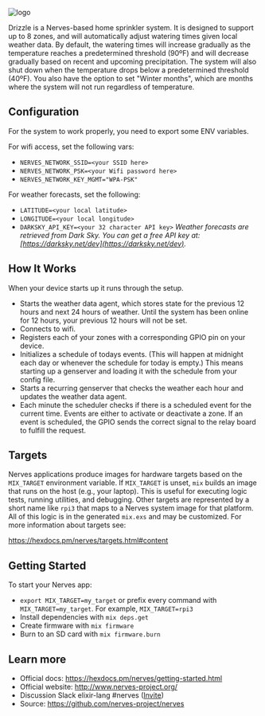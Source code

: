 ![logo](https://i.imgur.com/6kYR90I.png)

Drizzle is a Nerves-based home sprinkler system.
It is designed to support up to 8 zones, and will automatically adjust watering
times given local weather data.
By default, the watering times will increase gradually as the temperature reaches
a predetermined threshold (90ºF) and will decrease gradually based on recent and
upcoming precipitation.
The system will also shut down when the temperature drops below a predetermined
threshold (40ºF). You also have the option to set "Winter months", which are
months where the system will not run regardless of temperature.

## Configuration

For the system to work properly, you need to export some ENV variables.

For wifi access, set the following vars:
- `NERVES_NETWORK_SSID=<your SSID here>`
- `NERVES_NETWORK_PSK=<your Wifi password here>`
- `NERVES_NETWORK_KEY_MGMT="WPA-PSK"`

For weather forecasts, set the following:
- `LATITUDE=<your local latitude>`
- `LONGITUDE=<your local longitude>`
- `DARKSKY_API_KEY=<your 32 character API key>`
_Weather forecasts are retrieved from Dark Sky. You can get a free API key at:
[https://darksky.net/dev](https://darksky.net/dev)._

## How It Works

When your device starts up it runs through the setup.
- Starts the weather data agent, which stores state for the previous 12 hours and next 24 hours of weather. Until the system has been online for 12 hours, your previous 12 hours will not be set.
- Connects to wifi.
- Registers each of your zones with a corresponding GPIO pin on your device.
- Initializes a schedule of todays events. (This will happen at midnight each day or whenever the schedule for today is empty.) This means starting up a genserver and loading it with the schedule from your config file.
- Starts a recurring genserver that checks the weather each hour and updates the weather data agent.
- Each minute the scheduler checks if there is a scheduled event for the current time. Events are either to activate or deactivate a zone. If an event is scheduled, the GPIO sends the correct signal to the relay board to fulfill the request.  

## Targets

Nerves applications produce images for hardware targets based on the
`MIX_TARGET` environment variable. If `MIX_TARGET` is unset, `mix` builds an
image that runs on the host (e.g., your laptop). This is useful for executing
logic tests, running utilities, and debugging. Other targets are represented by
a short name like `rpi3` that maps to a Nerves system image for that platform.
All of this logic is in the generated `mix.exs` and may be customized. For more
information about targets see:

https://hexdocs.pm/nerves/targets.html#content

## Getting Started

To start your Nerves app:
  * `export MIX_TARGET=my_target` or prefix every command with
    `MIX_TARGET=my_target`. For example, `MIX_TARGET=rpi3`
  * Install dependencies with `mix deps.get`
  * Create firmware with `mix firmware`
  * Burn to an SD card with `mix firmware.burn`

## Learn more

  * Official docs: https://hexdocs.pm/nerves/getting-started.html
  * Official website: http://www.nerves-project.org/
  * Discussion Slack elixir-lang #nerves ([Invite](https://elixir-slackin.herokuapp.com/))
  * Source: https://github.com/nerves-project/nerves
